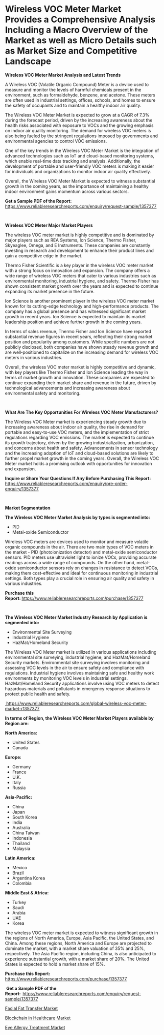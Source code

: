 <p><h1>Wireless VOC Meter Market Provides a Comprehensive Analysis Including a Macro Overview of the Market as well as Micro Details such as Market Size and Competitive Landscape</h1></p><p><strong>Wireless VOC Meter Market Analysis and Latest Trends</strong></p>
<p><p>A Wireless VOC (Volatile Organic Compound) Meter is a device used to measure and monitor the levels of harmful chemicals present in the environment, such as formaldehyde, benzene, and acetone. These meters are often used in industrial settings, offices, schools, and homes to ensure the safety of occupants and to maintain a healthy indoor air quality.</p><p>The Wireless VOC Meter Market is expected to grow at a CAGR of 7.3% during the forecast period, driven by the increasing awareness about the health risks associated with exposure to VOCs and the growing emphasis on indoor air quality monitoring. The demand for wireless VOC meters is also being fueled by the stringent regulations imposed by governments and environmental agencies to control VOC emissions.</p><p>One of the key trends in the Wireless VOC Meter Market is the integration of advanced technologies such as IoT and cloud-based monitoring systems, which enable real-time data tracking and analysis. Additionally, the development of portable and user-friendly VOC meters is making it easier for individuals and organizations to monitor indoor air quality effectively.</p><p>Overall, the Wireless VOC Meter Market is expected to witness substantial growth in the coming years, as the importance of maintaining a healthy indoor environment gains momentum across various sectors.</p></p>
<p><strong>Get a Sample PDF of the Report:&nbsp;</strong> <a href="https://www.reliableresearchreports.com/enquiry/request-sample/1357377">https://www.reliableresearchreports.com/enquiry/request-sample/1357377</a></p>
<p>&nbsp;</p>
<p><strong>Wireless VOC Meter Major Market Players</strong></p>
<p><p>The wireless VOC meter market is highly competitive and is dominated by major players such as REA Systems, Ion Science, Thermo Fisher, Skyeaglee, Omega, and E Instruments. These companies are constantly investing in research and development to enhance their product lines and gain a competitive edge in the market.</p><p>Thermo Fisher Scientific is a key player in the wireless VOC meter market with a strong focus on innovation and expansion. The company offers a wide range of wireless VOC meters that cater to various industries such as environmental monitoring, industrial hygiene, and safety. Thermo Fisher has shown consistent market growth over the years and is expected to continue expanding its market presence in the future.</p><p>Ion Science is another prominent player in the wireless VOC meter market known for its cutting-edge technology and high-performance products. The company has a global presence and has witnessed significant market growth in recent years. Ion Science is expected to maintain its market leadership position and achieve further growth in the coming years.</p><p>In terms of sales revenue, Thermo Fisher and Ion Science have reported substantial revenue figures in recent years, reflecting their strong market position and popularity among customers. While specific numbers are not publicly disclosed, both companies have shown steady revenue growth and are well-positioned to capitalize on the increasing demand for wireless VOC meters in various industries.</p><p>Overall, the wireless VOC meter market is highly competitive and dynamic, with key players like Thermo Fisher and Ion Science leading the way in terms of market growth and innovation. These companies are expected to continue expanding their market share and revenue in the future, driven by technological advancements and increasing awareness about environmental safety and monitoring.</p></p>
<p>&nbsp;</p>
<p><strong>What Are The Key Opportunities For Wireless VOC Meter Manufacturers?</strong></p>
<p><p>The Wireless VOC Meter market is experiencing steady growth due to increasing awareness about indoor air quality, the rise in demand for portable and easy-to-use VOC meters, and the implementation of strict regulations regarding VOC emissions. The market is expected to continue its growth trajectory, driven by the growing industrialization, urbanization, and concerns about health and safety. Advancements in sensor technology and the increasing adoption of IoT and cloud-based solutions are likely to further propel market growth in the coming years. Overall, the Wireless VOC Meter market holds a promising outlook with opportunities for innovation and expansion.</p></p>
<p><strong>Inquire or Share Your Questions If Any Before Purchasing This Report:</strong> <a href="https://www.reliableresearchreports.com/enquiry/pre-order-enquiry/1357377">https://www.reliableresearchreports.com/enquiry/pre-order-enquiry/1357377</a></p>
<p>&nbsp;</p>
<p><strong>Market Segmentation</strong></p>
<p><strong>The Wireless VOC Meter Market Analysis by types is segmented into:</strong></p>
<p><ul><li>PID</li><li>Metal-oxide Semiconductor</li></ul></p>
<p><p>Wireless VOC meters are devices used to monitor and measure volatile organic compounds in the air. There are two main types of VOC meters in the market - PID (photoionization detector) and metal-oxide semiconductor sensors. PID meters use ultraviolet light to ionize VOCs, providing accurate readings across a wide range of compounds. On the other hand, metal-oxide semiconductor sensors rely on changes in resistance to detect VOCs, making them cost-effective and ideal for continuous monitoring in industrial settings. Both types play a crucial role in ensuring air quality and safety in various industries.</p></p>
<p><strong>Purchase this Report:&nbsp;</strong><a href="https://www.reliableresearchreports.com/purchase/1357377">https://www.reliableresearchreports.com/purchase/1357377</a></p>
<p>&nbsp;</p>
<p><strong>The Wireless VOC Meter Market Industry Research by Application is segmented into:</strong></p>
<p><ul><li>Environmental Site Surveying</li><li>Industrial Hygiene</li><li>HazMat/Homeland Security</li></ul></p>
<p><p>The Wireless VOC Meter market is utilized in various applications including environmental site surveying, industrial hygiene, and HazMat/Homeland Security markets. Environmental site surveying involves monitoring and assessing VOC levels in the air to ensure safety and compliance with regulations. Industrial hygiene involves maintaining safe and healthy work environments by monitoring VOC levels in industrial settings. HazMat/Homeland Security applications involve using VOC meters to detect hazardous materials and pollutants in emergency response situations to protect public health and safety.</p></p>
<p><a href="https://www.reliableresearchreports.com/global-wireless-voc-meter-market-r1357377">&nbsp;https://www.reliableresearchreports.com/global-wireless-voc-meter-market-r1357377</a></p>
<p><strong>In terms of Region, the Wireless VOC Meter Market Players available by Region are:</strong></p>
<p>
    <p> <strong> North America: </strong>
        <ul>
            <li>United States</li>
            <li>Canada</li>
        </ul>
        </p> 
    <p> <strong> Europe: </strong>
        <ul>
            <li>Germany</li>
            <li>France</li>
            <li>U.K.</li>
            <li>Italy</li>
            <li>Russia</li>
        </ul>
        </p> 
    <p> <strong> Asia-Pacific: </strong>
        <ul>
            <li>China</li>
            <li>Japan</li>
            <li>South Korea</li>
            <li>India</li>
            <li>Australia</li>
            <li>China Taiwan</li>
            <li>Indonesia</li>
            <li>Thailand</li>
            <li>Malaysia</li>
        </ul>
        </p> 
    <p> <strong> Latin America: </strong>
        <ul>
            <li>Mexico</li>
            <li>Brazil</li>
            <li>Argentina Korea</li>
            <li>Colombia</li>
        </ul>
        </p> 
    <p> <strong> Middle East & Africa: </strong>
        <ul>
            <li>Turkey</li>
            <li>Saudi</li>
            <li>Arabia</li>
            <li>UAE</li>
            <li>Korea</li>
        </ul>
    </p>
    </p>
<p><p>The wireless VOC meter market is expected to witness significant growth in the regions of North America, Europe, Asia Pacific, the United States, and China. Among these regions, North America and Europe are projected to dominate the market, with a market share valuation of 35% and 25%, respectively. The Asia Pacific region, including China, is also anticipated to experience substantial growth, with a market share of 20%. The United States is expected to hold a market share of 15%.</p></p>
<p><strong>Purchase this Report: </strong><a href="https://www.reliableresearchreports.com/purchase/1357377">https://www.reliableresearchreports.com/purchase/1357377</a></p>
<p>&nbsp;<strong>Get a Sample PDF of the Report:&nbsp;&nbsp;</strong><a href="https://www.reliableresearchreports.com/enquiry/request-sample/1357377">https://www.reliableresearchreports.com/enquiry/request-sample/1357377</a></p>
<p><strong></strong></p>
<p><p><a href="https://confirmed-shield-e13.notion.site/Facial-Fat-Transfer-Market-Share-Evolution-and-Market-Growth-Trends-2024-2031-c12e1b8ca6f745928d9467a41ca58952">Facial Fat Transfer Market</a></p><p><a href="https://sore-arch-6db.notion.site/Blockchain-in-Healthcare-Market-Size-Reveals-the-Best-Marketing-Channels-In-Global-Industry-005df56669624727bf75840773c3c07e">Blockchain in Healthcare Market</a></p><p><a href="https://funky-papaya-cf4.notion.site/Eye-Allergy-Treatment-Market-Outlook-Industry-Overview-and-Forecast-2024-to-2031-526a2fa6054e4947ac816a913ad17fb5">Eye Allergy Treatment Market</a></p></p>